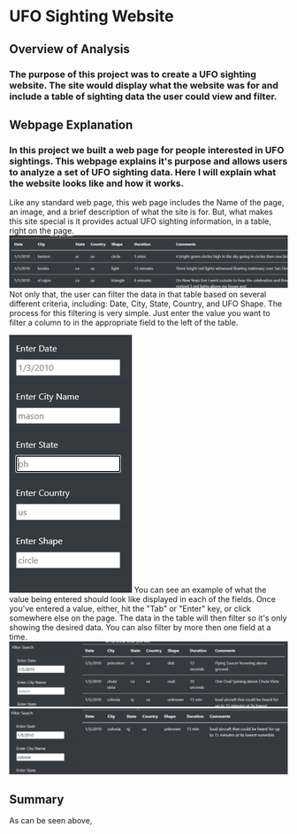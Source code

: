 # UFO Sighting Website
## Overview of Analysis

### The purpose of this project was to create a UFO sighting website. The site would display what the website was for and include a table of sighting data the user could view and filter.

## Webpage Explanation

### In this project we built a web page for people interested in UFO sightings. This webpage explains it's purpose and allows users to analyze a set of UFO sighting data. Here I will explain what the website looks like and how it works.
Like any standard web page, this web page includes the Name of the page, an image, and a brief description of what the site is for. But, what makes this site special is it provides actual UFO sighting information, in a table, right on the page.  ![Sighting Table](sightingTable.png) Not only that, the user can filter the data in that table based on several different criteria, including: Date, City, State, Country, and UFO Shape. The process for this filtering is very simple. Just enter the value you want to filter a column to in the appropriate field to the left of the table. 

![Filters](filters.png)
You can see an example of what the value being entered should look like displayed in each of the fields. Once you've entered a value, either, hit the "Tab" or "Enter" key, or click somewhere else on the page. The data in the table will then filter so it's only showing the desired data. You can also filter by more then one field at a time. ![Filtered Data](filteredData.png)![Filtered Data 2](filteredData2.png)

## Summary

  As can be seen above, 

